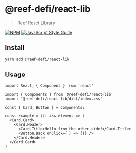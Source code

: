 # @reef-defi/react-lib

> Reef React Library

[![NPM](https://img.shields.io/npm/v/@reef-defi/react-lib.svg)](https://www.npmjs.com/package/@reef-defi/react-lib) [![JavaScript Style Guide](https://img.shields.io/badge/code_style-standard-brightgreen.svg)](https://standardjs.com)

## Install

```bash
yarn add @reef-defi/react-lib
```

## Usage

```tsx
import React, { Component } from 'react'

import { Components } from '@reef-defi/react-lib'
import '@reef-defi/react-lib/dist/index.css'

const { Card, Button } = Components;

const Example = (): JSX.Element => (
  <Card.Card>
    <Card.Header>
      <Card.Title>Hello from the other side!</Card.Title>
      <Button.Back onClick={() => {}} />
    </Card.Header>
  </Card.Card>
)
```

